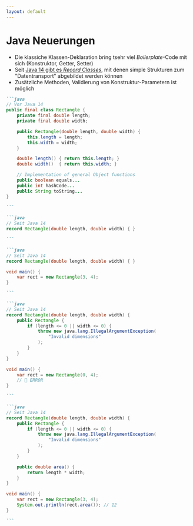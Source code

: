 ```yaml
---
layout: default
---
```


<Footer
    text="🎁 Objektorientierte Programmierung"
/>

# Java Neuerungen <SubHeading text="Record Classes"/>

<div class="grid grid-cols-12 gap-6">
<div class="col-span-5">

- Die klassiche Klassen-Deklaration bring tsehr viel _Boilerplate_-Code mit sich (Konstruktor, Getter, Setter)
- Seit [Java 14 gibt es _Record Classes_](https://docs.oracle.com/en/java/javase/15/language/records.html#GUID-6699E26F-4A9B-4393-A08B-1E47D4B2D263), mit denen simple Strukturen zum "Datentransport" abgebildet werden können
- Zusätzliche Methoden, Validierung von Konstruktur-Parametern ist möglich

</div>
<div class="col-span-7">

````md magic-move
```java
// Vor Java 14
public final class Rectangle {
    private final double length;
    private final double width;

    public Rectangle(double length, double width) {
        this.length = length;
        this.width = width;
    }

    double length() { return this.length; }
    double width()  { return this.width; }

    // Implementation of general Object functions
    public boolean equals...
    public int hashCode...
    public String toString...
}

```

```java
// Seit Java 14
record Rectangle(double length, double width) { }

```

```java
// Seit Java 14
record Rectangle(double length, double width) { }

void main() {
    var rect = new Rectangle(3, 4);
}

```

```java
// Seit Java 14
record Rectangle(double length, double width) {
    public Rectangle {
        if (length <= 0 || width <= 0) {
            throw new java.lang.IllegalArgumentException(
                "Invalid dimensions"
            );
        }
    }
}

void main() {
    var rect = new Rectangle(0, 4);
    // 🚫 ERROR
}

```

```java
// Seit Java 14
record Rectangle(double length, double width) {
    public Rectangle {
        if (length <= 0 || width <= 0) {
            throw new java.lang.IllegalArgumentException(
                "Invalid dimensions"
            );
        }
    }

    public double area() {
        return length * width;
    }
}

void main() {
    var rect = new Rectangle(3, 4);
    System.out.println(rect.area()); // 12
}

```
````

</div>
</div>

<PageNumber/>
